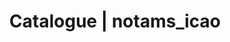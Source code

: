 ---
layout: dataset
title: Catalogue | notams_icao
data:
  id: notams_icao
  sharing: public
  topics:
    - travel
  challenges:
    - aviation
  tags:
    - 'NOTAMs, ICAO, Airports, Restrictions'
  createdAt: '2020-06-12T11:15+00:00'
  update_frequency: daily
  title: NOTAMs ICAO
  author: Maria Ivanciu
  author_email: maria@emergentalliance.org
  description: >-
    Airport and airspace NOTAMS message for both COVID-related and general
    NOTAMs. Data is grouped in six different topics: States; Airports;
    Operators; Airspaces; Occurrences; Aircraft.
  references:
    - url: 'https://www.icao.int/safety/iStars/Pages/API-Data-Service.aspx'
      description: Need to create a free account to use the API

---